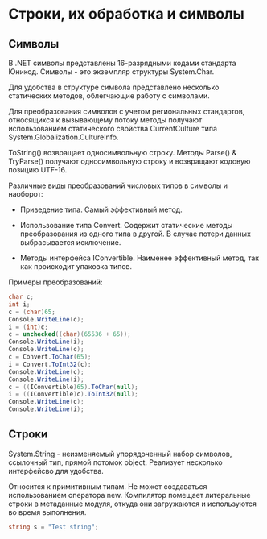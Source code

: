 # Строки, их обработка и символы

## Символы

В .NET символы представлены 16-разрядными кодами стандарта Юникод. Символы - это экземпляр структуры System.Char. 

Для удобства в структуре символа представлено несколько статических методов, облегчающие работу с символами.

Для преобразования символов с учетом региональных стандартов, относящихся к вызывающему потоку методы получают использованием статического свойства CurrentCulture типа System.Globalization.CultureInfo. 

ToString() возвращает односимвольную строку. Методы Parse() & TryParse() получают односимвольную строку и возвращают кодовую позицию UTF-16.

Различные виды преобразований числовых типов в символы и наоборот:

- Приведение типа. Самый эффективный метод.

- Использование типа Convert. Содержит статические методы преобразования из одного типа в другой. В случае потери данных выбрасывается исключение.

- Методы интерфейса IConvertible. Наименее эффективный метод, так как происходит упаковка типов.

Примеры преобразований:

```csharp
char c;
int i;
c = (char)65;
Console.WriteLine(c);
i = (int)c;
c = unchecked((char)(65536 + 65));
Console.WriteLine(i);
Console.WriteLine(c);
c = Convert.ToChar(65);
i = Convert.ToInt32(c);
Console.WriteLine(c);
Console.WriteLine(i);
c = ((IConvertible)65).ToChar(null);
i = ((IConvertible)c).ToInt32(null);
Console.WriteLine(c);
Console.WriteLine(i);
```

## Строки

System.String - неизменяемый упорядоченный набор символов, ссылочный тип, прямой потомок object. Реализует несколько интерфейсво для удобства.

Относится к примитивным типам. Не может создаваться использованием оператора new. Компилятор помещает литеральные строки в метаданные модуля, откуда они загружаются и используются во время выполнения.

```csharp
string s = "Test string";
```

